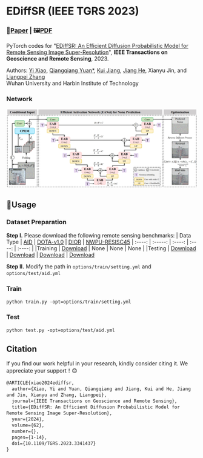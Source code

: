 # EDiffSR (IEEE TGRS 2023)
### 📖[**Paper**](https://www.sciencedirect.com/science/article/pii/S1566253523001100) | 🖼️[**PDF**](./img/XY-IF.pdf)

PyTorch codes for "[EDiffSR: An Efficient Diffusion Probabilistic Model for Remote Sensing Image Super-Resolution](https://arxiv.org/abs/2310.19288)", **IEEE Transactions on Geoscience and Remote Sensing**, 2023.

Authors: [Yi Xiao](https://xy-boy.github.io/), [Qiangqiang Yuan*](http://qqyuan.users.sgg.whu.edu.cn/), [Kui Jiang](http://homepage.hit.edu.cn/jiangkui), [Jiang He](https://jianghe96.github.io/), Xianyu Jin, and [Liangpei Zhang](http://www.lmars.whu.edu.cn/prof_web/zhangliangpei/rs/index.html)<br>
Wuhan University and Harbin Institute of Technology

### Network
 ![image](/img/EDiffSR.png)
 
## 🧩Usage
### Dataset Preparation
**Step I.** Please download the following remote sensing benchmarks:
| Data Type | [AID](https://captain-whu.github.io/AID/) | [DOTA-v1.0](https://captain-whu.github.io/DOTA/dataset.html) | [DIOR](https://www.sciencedirect.com/science/article/pii/S0924271619302825) | [NWPU-RESISC45](https://ieeexplore.ieee.org/abstract/document/7891544)
| :----: | :-----: | :----: | :----: | :----: |
|Training | [Download](https://onedrive.live.com/?authkey=%21AAqO0B6SeejPkr0&id=42EC9A19F3DE58D8%2176404&cid=42EC9A19F3DE58D8&parId=root&parQt=sharedby&o=OneUp) | None | None | None |
|Testing | [Download](https://captain-whu.github.io/AID/) | [Download](https://captain-whu.github.io/DOTA/dataset.html) | [Download](https://drive.google.com/drive/folders/1UdlgHk49iu6WpcJ5467iT-UqNPpx__CC) | [Download](https://onedrive.live.com/?authkey=%21AHHNaHIlzp%5FIXjs&id=5C5E061130630A68%21107&cid=5C5E061130630A68&parId=root&parQt=sharedby&o=OneUp)

**Step II.** Modify the path in `options/train/setting.yml` and `options/test/aid.yml`

### Train
```
python train.py -opt=options/train/setting.yml
```

### Test
```
python test.py -opt=options/test/aid.yml
```
## Citation
If you find our work helpful in your research, kindly consider citing it. We appreciate your support！😊

```
@ARTICLE{xiao2024ediffsr,
  author={Xiao, Yi and Yuan, Qiangqiang and Jiang, Kui and He, Jiang and Jin, Xianyu and Zhang, Liangpei},
  journal={IEEE Transactions on Geoscience and Remote Sensing}, 
  title={EDiffSR: An Efficient Diffusion Probabilistic Model for Remote Sensing Image Super-Resolution}, 
  year={2024},
  volume={62},
  number={},
  pages={1-14},
  doi={10.1109/TGRS.2023.3341437}
}
```

